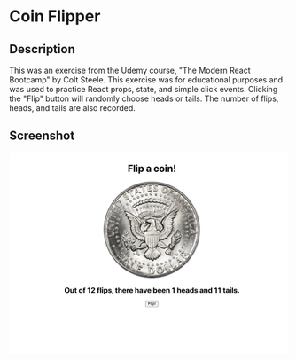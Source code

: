# **Coin Flipper**

## Description
This was an exercise from the Udemy course, "The Modern React Bootcamp" by Colt Steele.  This exercise was for educational purposes and was used to practice React props, state, and simple click events.  Clicking the "Flip" button will randomly choose heads or tails.  The number of flips, heads, and tails are also recorded.

## Screenshot
![coin flipper screenshot](./src/assets/images/coin_flipper.jpg)